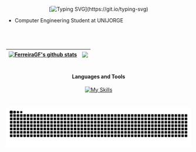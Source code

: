 <div align ="center">
  
[![Typing SVG](https://readme-typing-svg.demolab.com?font=Fira+Code&weight=600&letterSpacing=letter-spacing%3A+1px;&duration=1500&pause=1000&center=true&vCenter=true&multiline=true&width=170&height=60&lines=Hello+There%F0%9F%91%8B%F0%9F%8F%BC;I'm+Gabriel!!)](https://git.io/typing-svg)

</div>

  
* Computer Engineering Student at UNIJORGE  


#

<br>

<div align="center">
  
| <a href="https://github.com/anuraghazra/github-readme-stats"><img align="center" src="https://github-readme-stats.vercel.app/api?username=FerreiraGF&hide=contribs,issues&hide_rank=true&show_icons=true&include_all_commits=true&theme=transparent&count_private=true&hide_border=true" alt="FerreiraGF's github stats" /></a> | <a href="https://github.com/anuraghazra/github-readme-stats"><img align="center" src="https://github-readme-stats.vercel.app/api/top-langs/?username=FerreiraGF&layout=compact&theme=transparent&hide_border=true" /></a> |
| ------------- | ------------- |

</div>

#

<h4 align="center">Languages and Tools</h4>

<div align="center">
  
[![My Skills](https://skillicons.dev/icons?i=c,java,python,react,js,html,css,npm,spring,postgres,vscode,git&perline=6)](https://skillicons.dev)

</div>

#
<picture align="center">
  <source media="(prefers-color-scheme: dark)" srcset="https://raw.githubusercontent.com/FerreiraGF/FerreiraGF/output/github-contribution-grid-snake-dark.svg">
  <source media="(prefers-color-scheme: light)" srcset="https://raw.githubusercontent.com/FerreiraGF/FerreiraGF/output/github-contribution-grid-snake-dark.svg">
  <img align="center" alt="github contribution grid snake animation" src="https://raw.githubusercontent.com/FerreiraGF/FerreiraGF/output/github-contribution-grid-snake.svg">
</picture>
